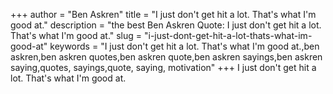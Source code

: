 +++
author = "Ben Askren"
title = "I just don't get hit a lot. That's what I'm good at."
description = "the best Ben Askren Quote: I just don't get hit a lot. That's what I'm good at."
slug = "i-just-dont-get-hit-a-lot-thats-what-im-good-at"
keywords = "I just don't get hit a lot. That's what I'm good at.,ben askren,ben askren quotes,ben askren quote,ben askren sayings,ben askren saying,quotes, sayings,quote, saying, motivation"
+++
I just don't get hit a lot. That's what I'm good at.
